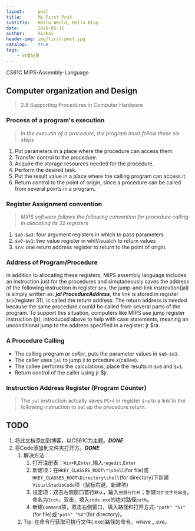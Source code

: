 ```yaml
---
layout:		post			
title:		My First Post		
subtitle:	Hello World, Hello Blog	
date:		2020-05-11		
author:		Xiakai
header-img:	img/first-post.jpg	
catalog:	true			
tags:					
    - 日常记录
---
```


 CS61C MIPS-Assembly-Language

## Computer organization and Design

> 2.8 Supporting Procedures in Computer Hardware

### Process of a program's execution  

> *In the executin of a procedure, the program must follow these six steps*

 1. Put parameters in a place where the procedure can access them.
 2. Transfer control to the procedure.
 3. Acquire the storage resources needed for the procedure.
 4. Perform the desired task.
 5. Put the result value in a place where the calling program can access it.
 6. Return control to the point of origin, since a procedure can be called from several points in a program.

### Register Assignment convention

> *MIPS software follows the following convention for procedure calling in allocating its 32 registers*

 1. `$a0-$a3`: four argument registers in which to pass parameters
 2. `$v0-$v1`: two value register in whiVisualch to return values
 3. `$ra`: one return address register to return to the point of origin.

### Address of Program/Procedure  

In addition to allocating these registers, MIPS assembly language includes an instruction just for the procedures and simutaneously saves the address of the following instruction in register `$ra`, the jump-and-link instrcution(jal) is simply written as: ***jal ProcedureAddress***, the link is stored in register `$ra`(register 31), is called the return address. The return address is needed because the same procedure counld be called from several parts of the program.
To support this situation, computers like MIPS use jump register instruction (jr), introduced above to help
with case statements, meaning an unconditional jump to the address specified in a register: jr $ra.

### A Procedure Calling

+ The calling program or *caller*, puts the parameter values in `$a0-$a3`.
+ The caller uses `jal` to jump `X` to prcedure `X`(callee).
+ The callee performs the calculations, place the results in `$v0` and `$v1`.
+ Return control of the caller using jr $jr.

### Instruction Address Register (Program Counter)

> The `jal` instruction actually saves `PC+4` in register `$ra` to a link to the following instruction to set up the procedure return.

## TODO

1. 将此文档添加到博客，以CS61C为主题。***DONE***
2. 将Code添加到文件夹打开方。***DONE***
   1. 解决方法：
      1. 打开注册表：`Win+R`,`Enter`,输入`regedit`,`Enter`
      2. 新建项：在`HKEY_CLASSES_ROOT\*\shell`(for file)或`HKEY_CLASSES_ROOT\Directory\shell`(for directory)下新建`VisualStudioCode`项（鼠标右键，新建项）
      3. 设定项：双击右侧窗口首行`默认`，输入`用首行打开`；新建`可扩充字符串值`，命名为`Icon`，双击，填入`code.exe`的绝对路径`path`。
      4. 新建`Command`项，双击右侧窗口，填入路径和打开方式-`"path" "%1"`(for file)或`"path" "%V"`(for directory)。
   2. Tip: 在命令行获取可执行文件(.exe)路径的命令，*where _.exe*。

